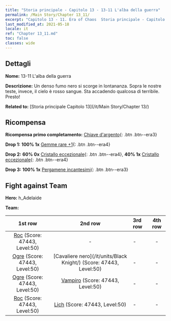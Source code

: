 ```yaml
---
title: "Storia principale - Capitolo 13 - 13-11 L'alba della guerra"
permalink: /Main Story/Chapter 13_11/
excerpt: "Capitolo 13 - 11. Era of Chaos  Storia principale - Capitolo 13_11. 13-11 L'alba della guerra"
last_modified_at: 2021-05-18
locale: it
ref: "Chapter 13_11.md"
toc: false
classes: wide
---
```


## Dettagli

 **Nome:** 13-11 L'alba della guerra

 **Descrizione:** Un denso fumo nero si scorge in lontananza. Sopra le nostre teste, invece, il cielo è rosso sangue. Sta accadendo qualcosa di terribile. Presto!

 **Related to:** [Storia principale Capitolo 13](/it/Main Story/Chapter 13/)

## Ricompensa

 **Ricompensa primo completamento:** [Chiave d'argento](/ItemsIT/con_693/){: .btn .btn--era3}

 **Drop 1:** **100% 1x** [Gemme rare +1](/ItemsIT/mat_44/){: .btn .btn--era4}

 **Drop 2:** **60% 0x** [Cristallo eccezionale](/ItemsIT/mat_38/){: .btn .btn--era4}, **40% 1x** [Cristallo eccezionale](/ItemsIT/mat_38/){: .btn .btn--era4}

 **Drop 3:** **100% 1x** [Pergamene incantesimi](/ItemsIT/con_694/){: .btn .btn--era3}


## Fight against Team
 **Hero:** h_Adelaide

 **Team:**


  | 1st row | 2nd row | 3rd row | 4th row |
  |:----:|:----:|:----|:----:|
  | [Roc](/it/units/Roc/) (Score: 47443, Level:50)  | - | - | - |
  | [Ogre](/it/units/Ogre/) (Score: 47443, Level:50)  | [Cavaliere nero](/it/units/Black Knight/) (Score: 47443, Level:50)  | - | - |
  | [Ogre](/it/units/Ogre/) (Score: 47443, Level:50)  | [Vampiro](/it/units/Vampire/) (Score: 47443, Level:50)  | - | - |
  | [Roc](/it/units/Roc/) (Score: 47443, Level:50)  | [Lich](/it/units/Lich/) (Score: 47443, Level:50)  | - | - |


